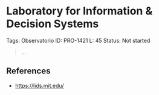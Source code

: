 # Laboratory for Information & Decision Systems

Tags: Observatorio
ID: PRO-1421
L: 45
Status: Not started

> …
> 

## References

- https://lids.mit.edu/